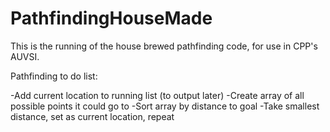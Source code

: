 # PathfindingHouseMade
This is the running of the house brewed pathfinding code, for use in CPP's AUVSI.


Pathfinding to do list:

-Add current location to running list (to output later)
-Create array of all possible points it could go to
-Sort array by distance to goal
-Take smallest distance, set as current location, repeat
